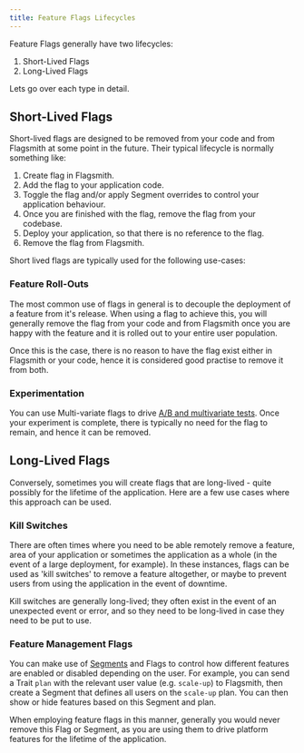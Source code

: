 ```yaml
---
title: Feature Flags Lifecycles
---
```


Feature Flags generally have two lifecycles:

1. Short-Lived Flags
2. Long-Lived Flags

Lets go over each type in detail.

## Short-Lived Flags

Short-lived flags are designed to be removed from your code and from Flagsmith at some point in the future. Their
typical lifecycle is normally something like:

1. Create flag in Flagsmith.
2. Add the flag to your application code.
3. Toggle the flag and/or apply Segment overrides to control your application behaviour.
4. Once you are finished with the flag, remove the flag from your codebase.
5. Deploy your application, so that there is no reference to the flag.
6. Remove the flag from Flagsmith.

Short lived flags are typically used for the following use-cases:

### Feature Roll-Outs

The most common use of flags in general is to decouple the deployment of a feature from it's release. When using a flag
to achieve this, you will generally remove the flag from your code and from Flagsmith once you are happy with the
feature and it is rolled out to your entire user population.

Once this is the case, there is no reason to have the flag exist either in Flagsmith or your code, hence it is
considered good practise to remove it from both.

### Experimentation

You can use Multi-variate flags to drive [A/B and multivariate tests](../advanced-use/ab-testing.md). Once your
experiment is complete, there is typically no need for the flag to remain, and hence it can be removed.

## Long-Lived Flags

Conversely, sometimes you will create flags that are long-lived - quite possibly for the lifetime of the application.
Here are a few use cases where this approach can be used.

### Kill Switches

There are often times where you need to be able remotely remove a feature, area of your application or sometimes the
application as a whole (in the event of a large deployment, for example). In these instances, flags can be used as 'kill
switches' to remove a feature altogether, or maybe to prevent users from using the application in the event of downtime.

Kill switches are generally long-lived; they often exist in the event of an unexpected event or error, and so they need
to be long-lived in case they need to be put to use.

### Feature Management Flags

You can make use of [Segments](../basic-features/managing-segments.md) and Flags to control how different features are
enabled or disabled depending on the user. For example, you can send a Trait `plan` with the relevant user value (e.g.
`scale-up`) to Flagsmith, then create a Segment that defines all users on the `scale-up` plan. You can then show or hide
features based on this Segment and plan.

When employing feature flags in this manner, generally you would never remove this Flag or Segment, as you are using
them to drive platform features for the lifetime of the application.
